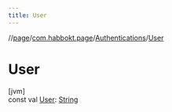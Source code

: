 ```yaml
---
title: User
---
```

//[page](../../../index.html)/[com.habbokt.page](../index.html)/[Authentications](index.html)/[User](-user.html)



# User



[jvm]\
const val [User](-user.html): [String](https://kotlinlang.org/api/latest/jvm/stdlib/kotlin/-string/index.html)




